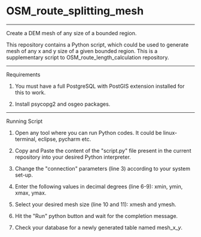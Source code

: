 OSM_route_splitting_mesh
==================================================

--------------------------------------------------
Create a DEM mesh of any size of a bounded region. 


This repository contains a Python script, which could be used to generate mesh of any x and y size of a given bounded region. 
This is a supplementary script to OSM_route_length_calculation repository.


--------------------------------------------------
Requirements

1. You must have a full PostgreSQL with PostGIS extension installed for this to work.

2. Install psycopg2 and osgeo packages.


--------------------------------------------------
Running Script

1. Open any tool where you can run Python codes. It could be linux-terminal, eclipse, pycharm etc.

2. Copy and Paste the content of the "script.py" file present in the current repository into your desired Python interpreter. 

3. Change the "connection" parameters (line 3) according to your system set-up. 

4. Enter the following values in decimal degrees (line 6-9): xmin, ymin, xmax, ymax.

5. Select your desired mesh size (line 10 and 11): xmesh and ymesh.

6. Hit the "Run" python button and wait for the completion message.

7. Check your database for a newly generated table named mesh_x_<xmesh>_y_<ymesh>.

